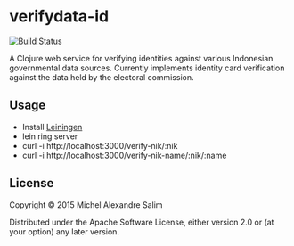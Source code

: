 # verifydata-id

[![Build Status](https://travis-ci.org/michel-slm/verifydata-id.svg)](https://travis-ci.org/michel-slm/verifydata-id)

A Clojure web service for verifying identities against various
Indonesian governmental data sources. Currently implements identity
card verification against the data held by the electoral commission.

## Usage

* Install [Leiningen](https://github.com/technomancy/leiningen#installation)
* lein ring server
* curl -i http://localhost:3000/verify-nik/:nik
* curl -i http://localhost:3000/verify-nik-name/:nik/:name

## License

Copyright © 2015 Michel Alexandre Salim

Distributed under the Apache Software License, either version 2.0 or (at
your option) any later version.
